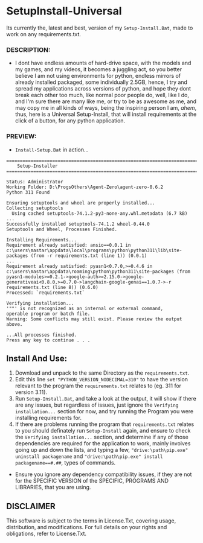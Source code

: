 # SetupInstall-Universal
Its currently the, latest and best, version of my `Setup-Install.Bat`, made to work on any requirements.txt.

### DESCRIPTION:
- I dont have endless amounts of hard-drive space, with the models and my games, and my videos, it becomes a juggling act, so you better believe I am not using environments for python, endless mirrors of already installed packaged, some individually 2.5GB, hence, I try and spread my applications across versions of python, and hope they dont break each other too much, like normal poor people do, well, like I do, and I'm sure there are many like me, or try to be as awesome as me, and may copy me in all kinds of ways, being the inspiring person I am, *ahem*, thus, here is a Universal Setup-Install, that will install requirements at the click of a button, for any python application. 

### PREVIEW:
- `Install-Setup.Bat` in action...
```
========================================================================================================================
    Setup-Installer
========================================================================================================================

Status: Administrator
Working Folder: D:\ProgsOthers\Agent-Zero\agent-zero-0.6.2
Python 311 Found

Ensuring setuptools and wheel are properly installed...
Collecting setuptools
  Using cached setuptools-74.1.2-py3-none-any.whl.metadata (6.7 kB)
...
Successfully installed setuptools-74.1.2 wheel-0.44.0
Setuptools and Wheel, Processes Finished.

Installing Requirements...
Requirement already satisfied: ansio==0.0.1 in c:\users\mastar\appdata\local\programs\python\python311\lib\site-packages (from -r requirements.txt (line 1)) (0.0.1)
...
Requirement already satisfied: pyasn1<0.7.0,>=0.4.6 in c:\users\mastar\appdata\roaming\python\python311\site-packages (from pyasn1-modules>=0.2.1->google-auth>=2.15.0->google-generativeai<0.8.0,>=0.7.0->langchain-google-genai==1.0.7->-r requirements.txt (line 8)) (0.6.0)
Processed: `requirements.txt`

Verifying installation...
'""' is not recognized as an internal or external command,
operable program or batch file.
Warning: Some conflicts may still exist. Please review the output above.

...All processes finished.
Press any key to continue . . .

```

## Install And Use:
1. Download and unpack to the same Directory as the `requirements.txt`.
2. Edit this line `set "PYTHON_VERSION_NODECIMAL=310"` to have the version relevant to the program the `requirements.txt` relates to (eg. 311 for version 3.11).
3. Run `Setup-Install.Bat`, and take a look at the output, it will show if there are any issues, but regardless of issues, just ignore the `Verifying installation...` section for now, and try running the Program you were installing requirements for.
4. If there are problems running the program that  `requirements.txt` relates to you should definately run `Setup-Install` again, and ensure to check the `Verifying installation...` section, and determine if any of those dependencies are required for the application to work, mainly involves going up and down the lists, and typing a few, `"drive:\path\pip.exe" uninstall packagename` and `"drive:\path\pip.exe" install packagename==#.##`, types of commands.
- Ensure you ignore any dependency compatibility issues, if they are not for the SPECIFIC VERSION of the SPECIFIC, PROGRAMS AND LIBRARIES, that you are using.  

## DISCLAIMER
This software is subject to the terms in License.Txt, covering usage, distribution, and modifications. For full details on your rights and obligations, refer to License.Txt.
